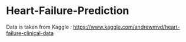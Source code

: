 # Heart-Failure-Prediction

Data is taken from Kaggle : https://www.kaggle.com/andrewmvd/heart-failure-clinical-data
